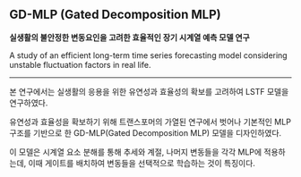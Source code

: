 ## GD-MLP (Gated Decomposition MLP)

<b>실생활의 불안정한 변동요인을 고려한 효율적인 장기 시계열 예측 모델 연구</b>

A study of an efficient long-term time series forecasting model considering unstable fluctuation factors in real life.

_______________________

본 연구에서는 실생활의 응용을 위한 유연성과 효율성의 확보를 고려하여 LSTF 모델을 연구하였다.

유연성과 효율성을 확보하기 위해 트랜스포머의 가열된 연구에서 벗어나 기본적인 MLP 구조를 기반으로 한 GD-MLP(Gated Decomposition MLP) 모델을 디자인하였다. 

이 모델은 시계열 요소 분해를 통해 추세와 계절, 나머지 변동들을 각각 MLP에 적용하는데, 이때 게이트를 배치하여 변동들을 선택적으로 학습하는 것이 특징이다.
